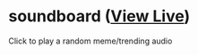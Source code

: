 # soundboard ([View Live](https://eesazahed.github.io/soundboard))

Click to play a random meme/trending audio
